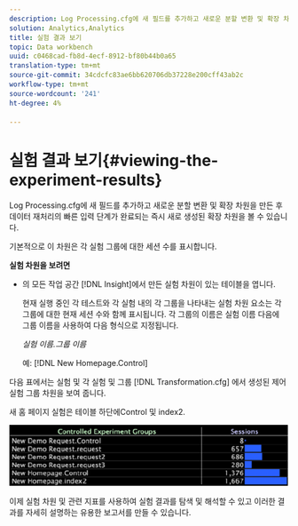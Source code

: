 ```yaml
---
description: Log Processing.cfg에 새 필드를 추가하고 새로운 분할 변환 및 확장 차원을 만든 후 데이터 재처리의 빠른 입력 단계가 완료되는 즉시 새로 생성된 확장 차원을 볼 수 있습니다.
solution: Analytics,Analytics
title: 실험 결과 보기
topic: Data workbench
uuid: c0468cad-fb8d-4ecf-8912-bf80b44b0a65
translation-type: tm+mt
source-git-commit: 34cdcfc83ae6bb620706db37228e200cff43ab2c
workflow-type: tm+mt
source-wordcount: '241'
ht-degree: 4%

---
```



# 실험 결과 보기{#viewing-the-experiment-results}

Log Processing.cfg에 새 필드를 추가하고 새로운 분할 변환 및 확장 차원을 만든 후 데이터 재처리의 빠른 입력 단계가 완료되는 즉시 새로 생성된 확장 차원을 볼 수 있습니다.

기본적으로 이 차원은 각 실험 그룹에 대한 세션 수를 표시합니다.

**실험 차원을 보려면**

* 의 모든 작업 공간 [!DNL Insight]에서 만든 실험 차원이 있는 테이블을 엽니다.

   현재 실행 중인 각 테스트와 각 실험 내의 각 그룹을 나타내는 실험 차원 요소는 각 그룹에 대한 현재 세션 수와 함께 표시됩니다. 각 그룹의 이름은 실험 이름 다음에 그룹 이름을 사용하여 다음 형식으로 지정됩니다.

   *실험 이름.그룹 이름*

   예: [!DNL New Homepage.Control]

다음 표에서는 실험 및 각 실험 및 그룹 [!DNL Transformation.cfg] 에서 생성된 제어 실험 그룹 차원을 보여 줍니다.

새 홈 페이지 실험은 테이블 하단에Control 및 index2.

![](assets/controlledexpgrps.png)

이제 실험 차원 및 관련 지표를 사용하여 실험 결과를 탐색 및 해석할 수 있고 이러한 결과를 자세히 설명하는 유용한 보고서를 만들 수 있습니다.
